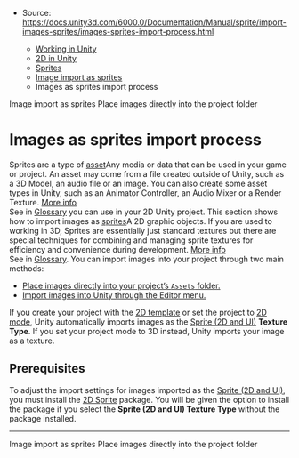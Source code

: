 * Source: https://docs.unity3d.com/6000.0/Documentation/Manual/sprite/import-images-sprites/images-sprites-import-process.html

  * [Working in Unity](https://docs.unity3d.com/6000.0/Documentation/Manual/working-in-unity.html)
  * [2D in Unity](https://docs.unity3d.com/6000.0/Documentation/Manual/Unity2D.html)
  * [Sprites](https://docs.unity3d.com/6000.0/Documentation/Manual/sprite/sprite-landing.html)
  * [Image import as sprites](https://docs.unity3d.com/6000.0/Documentation/Manual/sprite/import-images-sprites/import-images-sprites-landing.html)
  * Images as sprites import process


[](https://docs.unity3d.com/6000.0/Documentation/Manual/sprite/import-images-sprites/import-images-sprites-landing.html)
Image import as sprites
[](https://docs.unity3d.com/6000.0/Documentation/Manual/sprite/import-images-sprites/place-images-directly-project-folder.html)
Place images directly into the project folder
# Images as sprites import process
Sprites are a type of [asset](https://docs.unity3d.com/6000.0/Documentation/Manual/AssetWorkflow.html)Any media or data that can be used in your game or project. An asset may come from a file created outside of Unity, such as a 3D Model, an audio file or an image. You can also create some asset types in Unity, such as an Animator Controller, an Audio Mixer or a Render Texture. [More info](https://docs.unity3d.com/6000.0/Documentation/Manual/AssetWorkflow.html)  
See in [Glossary](https://docs.unity3d.com/6000.0/Documentation/Manual/Glossary.html#Asset) you can use in your 2D Unity project. This section shows how to import images as [sprites](https://docs.unity3d.com/6000.0/Documentation/Manual/sprite/sprite-landing.html)A 2D graphic objects. If you are used to working in 3D, Sprites are essentially just standard textures but there are special techniques for combining and managing sprite textures for efficiency and convenience during development. [More info](https://docs.unity3d.com/6000.0/Documentation/Manual/sprite/sprite-landing.html)  
See in [Glossary](https://docs.unity3d.com/6000.0/Documentation/Manual/Glossary.html#Sprite).
You can import images into your project through two main methods:
  * [Place images directly into your project’s `Assets` folder.](https://docs.unity3d.com/6000.0/Documentation/Manual/sprite/import-images-sprites/place-images-directly-project-folder.html)
  * [Import images into Unity through the Editor menu.](https://docs.unity3d.com/6000.0/Documentation/Manual/sprite/import-images-sprites/import-image-editor-menu.html)


If you create your project with the [2D template](https://docs.unity3d.com/hub/manual/Templates.html) or set the project to [2D mode](https://docs.unity3d.com/6000.0/Documentation/Manual/2DAnd3DModeSettings.html), Unity automatically imports images as the [Sprite (2D and UI)](https://docs.unity3d.com/6000.0/Documentation/Manual/texture-type-sprite.html) **Texture Type**. If you set your project mode to 3D instead, Unity imports your image as a texture.
## Prerequisites
To adjust the import settings for images imported as the [Sprite (2D and UI)](https://docs.unity3d.com/6000.0/Documentation/Manual/texture-type-sprite.html), you must install the [2D Sprite](https://docs.unity3d.com/Packages/com.unity.2d.sprite@latest) package. You will be given the option to install the package if you select the **Sprite (2D and UI) Texture Type** without the package installed.
* * *
[](https://docs.unity3d.com/6000.0/Documentation/Manual/sprite/import-images-sprites/import-images-sprites-landing.html)
Image import as sprites
[](https://docs.unity3d.com/6000.0/Documentation/Manual/sprite/import-images-sprites/place-images-directly-project-folder.html)
Place images directly into the project folder
